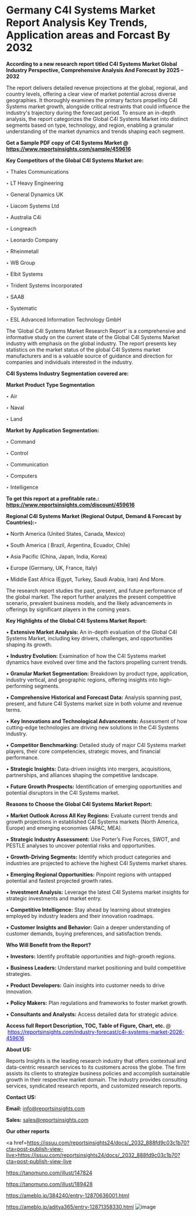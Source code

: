 # Germany C4I Systems Market Report Analysis Key Trends, Application areas and Forcast By 2032

<strong>According to a new research report titled C4I Systems Market Global Industry Perspective, Comprehensive Analysis And Forecast by 2025 – 2032</strong>

The report delivers detailed revenue projections at the global, regional, and country levels, offering a clear view of market potential across diverse geographies. It thoroughly examines the primary factors propelling C4I Systems market growth, alongside critical restraints that could influence the industry's trajectory during the forecast period. To ensure an in-depth analysis, the report categorizes the Global C4I Systems Market into distinct segments based on type, technology, and region, enabling a granular understanding of the market dynamics and trends shaping each segment.

<strong>Get a Sample PDF copy of C4I Systems Market </strong><strong>@<a href=https://www.reportsinsights.com/sample/459616 style=color:#0000ff;> https://www.reportsinsights.com/sample/459616</a></strong></font>

<strong>Key Competitors of the Global C4I Systems Market are:</strong>

‣ Thales Communications

‣ LT Heavy Engineering

‣ General Dynamics UK

‣ Liacom Systems Ltd

‣ Australia C4i

‣ Longreach

‣ Leonardo Company

‣ Rheinmetall

‣ WB Group

‣ Elbit Systems

‣ Trident Systems Incorporated

‣ SAAB

‣ Systematic

‣ ESL Advanced Information Technology GmbH

The ‘Global C4I Systems Market Research Report’ is a comprehensive and informative study on the current state of the Global C4I Systems Market industry with emphasis on the global industry. The report presents key statistics on the market status of the global C4I Systems market manufacturers and is a valuable source of guidance and direction for companies and individuals interested in the industry.

<strong>C4I Systems Industry Segmentation covered are:</strong>

<strong>Market Product Type Segmentation</strong>

‣ Air

‣ Naval

‣ Land

<strong>Market by Application Segmentation:</strong>

‣ Command

‣ Control

‣ Communication

‣ Computers

‣ Intelligence

<strong>To get this report at a profitable rate.: <a href=https://www.reportsinsights.com/discount/459616 style=color:#0000ff;>https://www.reportsinsights.com/discount/459616</a></strong></font>

<strong>Regional C4I Systems Market (Regional Output, Demand &amp; Forecast by Countries):-</strong>

• North America (United States, Canada, Mexico)

• South America ( Brazil, Argentina, Ecuador, Chile)

• Asia Pacific (China, Japan, India, Korea)

• Europe (Germany, UK, France, Italy)

• Middle East Africa (Egypt, Turkey, Saudi Arabia, Iran) And More.

The research report studies the past, present, and future performance of the global market. The report further analyzes the present competitive scenario, prevalent business models, and the likely advancements in offerings by significant players in the coming years.

<strong>Key Highlights of the Global C4I Systems Market Report:</strong>

• <strong>Extensive Market Analysis:</strong> An in-depth evaluation of the Global C4I Systems Market, including key drivers, challenges, and opportunities shaping its growth.

• <strong>Industry Evolution:</strong> Examination of how the C4I Systems market dynamics have evolved over time and the factors propelling current trends.

• <strong>Granular Market Segmentation:</strong> Breakdown by product type, application, industry vertical, and geographic regions, offering insights into high-performing segments.

• <strong>Comprehensive Historical and Forecast Data:</strong> Analysis spanning past, present, and future C4I Systems market size in both volume and revenue terms.

• <strong>Key Innovations and Technological Advancements:</strong> Assessment of how cutting-edge technologies are driving new solutions in the C4I Systems industry.

• <strong>Competitor Benchmarking:</strong> Detailed study of major C4I Systems market players, their core competencies, strategic moves, and financial performance.

• <strong>Strategic Insights:</strong> Data-driven insights into mergers, acquisitions, partnerships, and alliances shaping the competitive landscape.

• <strong>Future Growth Prospects:</strong> Identification of emerging opportunities and potential disruptors in the C4I Systems market.

<strong>Reasons to Choose the Global C4I Systems Market Report:</strong>

• <strong>Market Outlook Across All Key Regions:</strong> Evaluate current trends and growth projections in established C4I Systems markets (North America, Europe) and emerging economies (APAC, MEA).

• <strong>Strategic Industry Assessment:</strong> Use Porter’s Five Forces, SWOT, and PESTLE analyses to uncover potential risks and opportunities.

• <strong>Growth-Driving Segments:</strong> Identify which product categories and industries are projected to achieve the highest C4I Systems market shares.

• <strong>Emerging Regional Opportunities:</strong> Pinpoint regions with untapped potential and fastest projected growth rates.

• <strong>Investment Analysis:</strong> Leverage the latest C4I Systems market insights for strategic investments and market entry.

• <strong>Competitive Intelligence:</strong> Stay ahead by learning about strategies employed by industry leaders and their innovation roadmaps.

• <strong>Customer Insights and Behavior:</strong> Gain a deeper understanding of customer demands, buying preferences, and satisfaction trends.

<strong>Who Will Benefit from the Report?</strong>

• <strong>Investors:</strong> Identify profitable opportunities and high-growth regions.

• <strong>Business Leaders:</strong> Understand market positioning and build competitive strategies.

• <strong>Product Developers:</strong> Gain insights into customer needs to drive innovation.

• <strong>Policy Makers:</strong> Plan regulations and frameworks to foster market growth.

• <strong>Consultants and Analysts:</strong> Access detailed data for strategic advice.
</ul>
<strong>Access full Report Description, TOC, Table of Figure, Chart, etc. </strong>@  <a href=https://reportsinsights.com/industry-forecast/c4i-systems-market-2026-459616 style=color:#0000ff;>https://reportsinsights.com/industry-forecast/c4i-systems-market-2026-459616</a></font>

<strong><strong>About US</strong>:</strong>

Reports Insights is the leading research industry that offers contextual and data-centric research services to its customers across the globe. The firm assists its clients to strategize business policies and accomplish sustainable growth in their respective market domain. The industry provides consulting services, syndicated research reports, and customized research reports.

<strong>Contact US:</strong>

<p class=""""><b>Email:</b> <a href=mailto:info@reportsinsights.com>info@reportsinsights.com</a></p>
<p class=""""><b>Sales:</b> <a href=mailto:sales@reportsinsights.com>sales@reportsinsights.com</a></p>

<strong>Our other reports</strong>

<a href=https://issuu.com/reportsinsights24/docs/_2032_888fd9c03c1b70?cta=post-publish-view-live>https://issuu.com/reportsinsights24/docs/_2032_888fd9c03c1b70?cta=post-publish-view-live</a>

<a href=https://tanomuno.com/illust/147824>https://tanomuno.com/illust/147824</a>

<a href=https://tanomuno.com/illust/189428>https://tanomuno.com/illust/189428</a>

<a href=https://ameblo.jp/384240/entry-12870636001.html>https://ameblo.jp/384240/entry-12870636001.html</a>

<a href=https://ameblo.jp/aditya365/entry-12871358330.html>https://ameblo.jp/aditya365/entry-12871358330.html</a>
![image](https://github.com/user-attachments/assets/43a99c4b-0527-4932-b3ae-603dfdb3268f)
